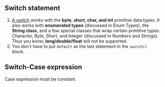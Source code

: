 ## Switch statement
1. [A switch](https://docs.oracle.com/javase/tutorial/java/nutsandbolts/switch.html) works with the **byte, short, char, and int** primitive data types. 
It also works with **enumerated types** 
(discussed in Enum Types), the **String class**, and a few special classes that wrap certain primitive types: Character, 
Byte, Short, and Integer (discussed in Numbers and Strings).  
Thus you know, **long/double/float** will not be supported. 
2. You don't have to put `default` as the last statement in the `switch()` block. 

## Switch-Case expression
Case expression must be constant. 

